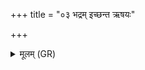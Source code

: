 +++
title = "०३ भद्रम् इच्छन्त ऋषयः"

+++
<details><summary>मूलम् (GR)</summary>

भद्रम् इच्छन्त ऋषयः स्वर्विदस्  
तपो दीक्षाम् उप नि षेदुर् अग्रे ।  
ततो राष्ट्रं बलम् ओजश् च जातं  
तद् अस्मै देवा उप सं नमन्तु ॥
</details>